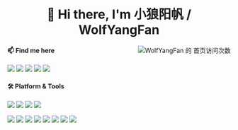 <h1 align="center"> 👋 Hi there, I'm 小狼阳帆 / WolfYangFan</h1>
<div align="right"><img align="right" src="https://moe-counter.glitch.me/get/@WolfYangFan?theme=rule34" alt="WolfYangFan 的 首页访问次数"></div>

<!---
WolfYangFan/WolfYangFan is a ✨ special ✨ repository because its `README.md` (this file) appears on your GitHub profile.
You can click the Preview link to take a look at your changes.
--->

#### 📫 Find me here

[![](https://img.shields.io/badge/-Blog-000000?style=for-the-badge)](https://blog.wolfyang.fan/)
[![](https://img.shields.io/badge/-Email-0078d4?style=for-the-badge&logo=gmail&logoColor=white)](mailto:im@wolfyang.fan)
[![](https://img.shields.io/badge/-Git-f05032?style=for-the-badge&logo=git&logoColor=white)](https://git.xmsl.im/WolfYangFan)
![](https://img.shields.io/badge/WolfYangFan-C160?style=for-the-badge&logo=wechat&logoColor=white)
![](https://wakatime.com/badge/user/98fc996b-8c43-4e70-beab-a2d62a86a757.svg?style=for-the-badge)

#### 🛠 Platform & Tools

[![](https://img.shields.io/badge/-Windows%2011-2376bc?style=for-the-badge&logo=windows&logoColor=ffffff)](https://www.microsoft.com/windows/get-windows-11)
[![](https://img.shields.io/badge/-Visual%20Studio%20Code-blue?style=for-the-badge&logo=visual-studio-code&logoColor=ffffff)](https://code.visualstudio.com/)
[![](https://img.shields.io/badge/-AdGuard-688c71?style=for-the-badge&logo=adguard&logoColor=ffffff)](https://adguard.com/zh_cn/welcome.html)
[![](https://img.shields.io/badge/-4B%208G-a22846?style=for-the-badge&logo=raspberrypi&logoColor=ffffff)](https://raspberrypi.com/)

[![](https://img.shields.io/badge/-HTML5-E34F26?style=for-the-badge&logo=html5&logoColor=white)](https://html.spec.whatwg.org/)
[![](https://img.shields.io/badge/-JavaScript-f7e018?style=for-the-badge&logo=javascript&logoColor=white)](https://www.ecma-international.org/)
[![](https://img.shields.io/badge/-TypeScript-3178c6?style=for-the-badge&logo=typescript&logoColor=white)](https://www.typescriptlang.org/)
[![](https://img.shields.io/badge/-Git-f05032?style=for-the-badge&logo=git&logoColor=white)](https://git-scm.com/)
[![](https://img.shields.io/badge/-Vue.js-4fc08d?style=for-the-badge&logo=vue.js&logoColor=ffffff)](https://vuejs.org/)
[![](https://img.shields.io/badge/-Node.js-43853d?style=for-the-badge&logo=node.js&logoColor=ffffff)](https://nodejs.org/)
[![](https://img.shields.io/badge/-Cloudflare-f38020?style=for-the-badge&logo=cloudflare&logoColor=white)](https://www.cloudflare.com/)
[![](https://img.shields.io/badge/-Pages-f38020?style=for-the-badge&logo=cloudflarepages&logoColor=white)](https://www.cloudflare.com/)
